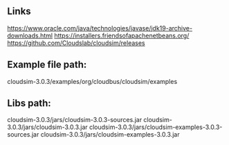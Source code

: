 ## Links

https://www.oracle.com/java/technologies/javase/jdk19-archive-downloads.html
https://installers.friendsofapachenetbeans.org/
https://github.com/Cloudslab/cloudsim/releases

## Example file path:

cloudsim-3.0.3/examples/org/cloudbus/cloudsim/examples

## Libs path:

cloudsim-3.0.3/jars/cloudsim-3.0.3-sources.jar
cloudsim-3.0.3/jars/cloudsim-3.0.3.jar
cloudsim-3.0.3/jars/cloudsim-examples-3.0.3-sources.jar
cloudsim-3.0.3/jars/cloudsim-examples-3.0.3.jar